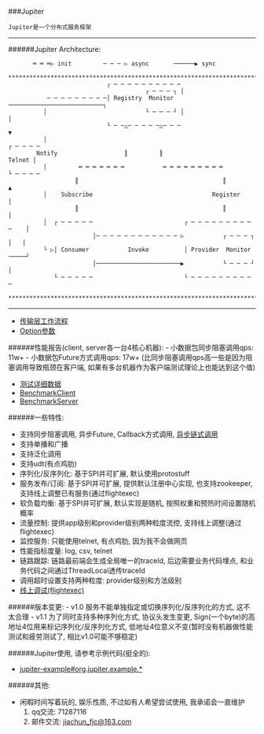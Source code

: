 ###Jupiter

    Jupiter是一个分布式服务框架

  -------------------------------------------------------------------------------------------------------

######Jupiter Architecture:

           ═ ═ ═▷ init         ─ ─ ─ ▷ async       ──────▶ sync
      ***********************************************************************************
                                ┌ ─ ─ ─ ─ ─ ─ ─ ─ ─ ─
                                           ┌ ─ ─ ─ ┐ │
               ─ ─ ─ ─ ─ ─ ─ ─ ─│ Registry  Monitor ───────────────────────────┐
              │                            └ ─ ─ ─ ┘ │                         │
                                └ ─ ─△─ ─ ─ ─ ─△─ ─ ─                          ▼
              │                                                           ┌ ─ ─ ─ ─
            Notify                   ║         ║                            Telnet │
              │         ═ ═ ═ ═ ═ ═ ═           ═ ═ ═ ═ ═ ═ ═ ═ ═         └ ─ ─ ─ ─
                       ║                                         ║             ▲
              │    Subscribe                                  Register         │
                       ║                                         ║             │
              │  ┌ ─ ─ ─ ─ ─                          ┌ ─ ─ ─ ─ ─ ─ ─ ─ ─ ─    │
                            │─ ─ ─ ─ ─ ─ ─ ─ ─ ─ ─ ─ ▷           ┌ ─ ─ ─ ┐ │   │
              └ ▷│ Consumer           Invoke          │ Provider  Monitor ─────┘
                            │────────────────────────▶           └ ─ ─ ─ ┘ │
                 └ ─ ─ ─ ─ ─                          └ ─ ─ ─ ─ ─ ─ ─ ─ ─ ─
      ***********************************************************************************

  -------------------------------------------------------------------------------------------------------
- [传输层工作流程](https://github.com/fengjiachun/Jupiter/blob/master/doc/transport.md)
- [Option参数](https://github.com/fengjiachun/Jupiter/blob/master/jupiter-transport/src/main/java/org/jupiter/transport/JOption.java)

######性能报告(client, server各一台4核心机器):
    - 小数据包同步阻塞调用qps: 11w+
    - 小数据包Future方式调用qps: 17w+ (比同步阻塞调用qps高一些是因为阻塞调用导致瓶颈在客户端, 如果有多台机器作为客户端测试理论上也能达到这个值)
- [测试详细数据](https://github.com/fengjiachun/Jupiter/blob/master/doc/benchmark.md)
- [BenchmarkClient](https://github.com/fengjiachun/Jupiter/blob/master/jupiter-example/src/main/java/org/jupiter/benchmark/tcp/BenchmarkClient.java)
- [BenchmarkServer](https://github.com/fengjiachun/Jupiter/blob/master/jupiter-example/src/main/java/org/jupiter/benchmark/tcp/BenchmarkServer.java)

######一些特性:
- 支持同步阻塞调用, 异步Future, Callback方式调用, [异步链式调用](https://github.com/fengjiachun/Jupiter/blob/master/doc/promise.md)
- 支持单播和广播
- 支持泛化调用
- 支持udt(有点鸡肋)
- 序列化/反序列化: 基于SPI并可扩展, 默认使用protostuff
- 服务发布/订阅: 基于SPI并可扩展, 提供默认注册中心实现, 也支持zookeeper, 支持线上调整已有服务(通过flightexec)
- 软负载均衡: 基于SPI并可扩展, 默认实现是随机, 按照权重和预热时间设置随机概率
- 流量控制: 提供app级别和provider级别两种粒度流控, 支持线上调整(通过flightexec)
- 监控服务: 只能使用telnet, 有点鸡肋, 因为我不会做网页
- 性能指标度量: log, csv, telnet
- 链路跟踪: 链路最前端会生成全局唯一的traceId, 后边需要业务代码埋点, 和业务代码之间通过ThreadLocal透传traceId
- 调用超时设置支持两种粒度: provider级别和方法级别
- [线上调试(flightexec)](https://github.com/fengjiachun/Jupiter/blob/master/jupiter-flightexec/src/main/java/org/jupiter/flight/exec/package-info.java)


######版本变更:
    - v1.0 服务不能单独指定或切换序列化/反序列化的方式, 这不太合理
    - v1.1 为了同时支持多种序列化方式, 协议头发生变更, Sign(一个byte)的高地址4位用来标记序列化/反序列化方式, 低地址4位意义不变(暂时没有机器做性能测试和疲劳测试了, 相比v1.0可能不够稳定)

######Jupiter使用, 请参考示例代码(挺全的):
- [jupiter-example#org.jupiter.example.*](https://github.com/fengjiachun/Jupiter/tree/master/jupiter-example/src/main/java/org/jupiter/example)

######其他:
- 闲暇时间写着玩的, 娱乐性质, 不过如有人希望尝试使用, 我承诺会一直维护
     1. qq交流: 71287116
     2. 邮件交流: jiachun_fjc@163.com


